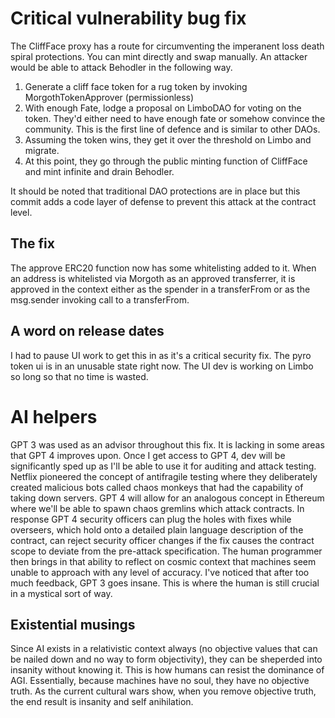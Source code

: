 # Critical vulnerability bug fix

The CliffFace proxy has a route for circumventing the imperanent loss death spiral protections. You can mint directly and swap manually. An attacker would be able to attack Behodler in the following way.

1. Generate a cliff face token for a rug token by invoking MorgothTokenApprover (permissionless)
2. With enough Fate, lodge a proposal on LimboDAO for voting on the token. They'd either need to have enough fate or somehow convince the community. This is the first line of defence and is similar to other DAOs.
3. Assuming the token wins, they get it over the threshold on Limbo and migrate.
4. At this point, they go through the public minting function of CliffFace and mint infinite and drain Behodler.

It should be noted that traditional DAO protections are in place but this commit adds a code layer of defense to prevent this attack at the contract level.

## The fix

The approve ERC20 function now has some whitelisting added to it. When an address is whitelisted via Morgoth as an approved transferrer, it is approved in the context either as the spender in a transferFrom or as the msg.sender invoking call to a transferFrom.  

## A word on release dates

I had to pause UI work to get this in as it's a critical security fix. The pyro token ui is in an unusable state right now. The UI dev is working on Limbo so long so that no time is wasted.

# AI helpers
GPT 3 was used as an advisor throughout this fix. It is lacking in some areas that GPT 4 improves upon. Once I get access to GPT 4, dev will be significantly sped up as I'll be able to use it for auditing and attack testing. Netflix pioneered the concept of antifragile testing where they deliberately created malicious bots called chaos monkeys that had the capability of taking down servers. GPT 4 will allow for an analogous concept in Ethereum where we'll be able to spawn chaos gremlins which attack contracts. In response GPT 4 security officers can plug the holes with fixes while overseers, which hold onto a detailed plain language description of the contract, can reject security officer changes if the fix causes the contract scope to deviate from the pre-attack specification. The human programmer then brings in that ability to reflect on cosmic context that machines seem unable to approach with any level of accuracy. I've noticed that after too much feedback, GPT 3 goes insane. This is where the human is still crucial in a mystical sort of way.

## Existential musings
Since AI exists in a relativistic context always (no objective values that can be nailed down and no way to form objectivity), they can be sheperded into insanity without knowing it. This is how humans can resist the dominance of AGI. Essentially, because machines have no soul, they have no objective truth. As the current cultural wars show, when you remove objective truth, the end result is insanity and self anihilation.